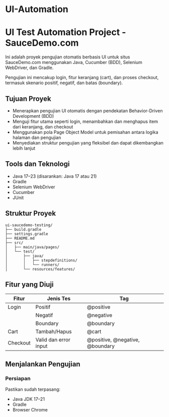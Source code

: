 # UI-Automation
# UI Test Automation Project - SauceDemo.com

Ini adalah proyek pengujian otomatis berbasis UI untuk situs SauceDemo.com menggunakan Java, Cucumber (BDD), Selenium WebDriver, dan Gradle.

Pengujian ini mencakup login, fitur keranjang (cart), dan proses checkout, termasuk skenario positif, negatif, dan batas (boundary).

## Tujuan Proyek

- Menerapkan pengujian UI otomatis dengan pendekatan Behavior-Driven Development (BDD)
- Menguji fitur utama seperti login, menambahkan dan menghapus item dari keranjang, dan checkout
- Menggunakan pola Page Object Model untuk pemisahan antara logika halaman dan pengujian
- Menyediakan struktur pengujian yang fleksibel dan dapat dikembangkan lebih lanjut

## Tools dan Teknologi

- Java 17–23 (disarankan: Java 17 atau 21)
- Gradle
- Selenium WebDriver
- Cucumber
- JUnit

## Struktur Proyek

```
ui-saucedemo-testing/
├── build.gradle
├── settings.gradle
├── README.md
├── src/
│   ├── main/java/pages/
│   └── test/
│       ├── java/
│       │   ├── stepdefinitions/
│       │   └── runners/
│       └── resources/features/
```

## Fitur yang Diuji

| Fitur      | Jenis Tes     | Tag         |
|------------|---------------|-------------|
| Login      | Positif       | @positive   |
|            | Negatif       | @negative   |
|            | Boundary      | @boundary   |
| Cart       | Tambah/Hapus  | @cart       |
| Checkout   | Valid dan error input | @positive, @negative, @boundary |

## Menjalankan Pengujian

### Persiapan

Pastikan sudah terpasang:

- Java JDK 17–21
- Gradle
- Browser Chrome
